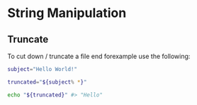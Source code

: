 # String Manipulation

## Truncate

To cut down / truncate a file end forexample use the following:

```bash
subject="Hello World!"

truncated="${subject% *}"

echo "${truncated}" #> "Hello"
```
